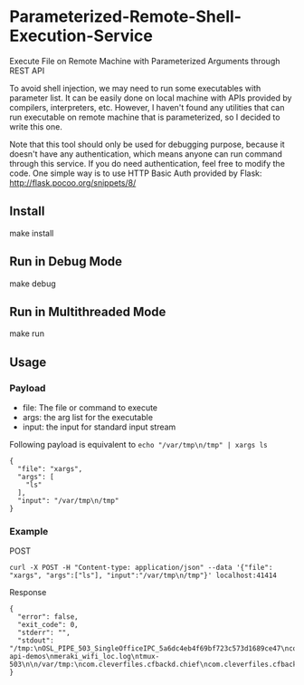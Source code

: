 # Parameterized-Remote-Shell-Execution-Service 
Execute File on Remote Machine with Parameterized Arguments through REST API

To avoid shell injection, we may need to run some executables with parameter list. It can be easily done on local machine with APIs provided by compilers, interpreters, etc. However, I haven't found any utilities that can run executable on remote machine that is parameterized, so I decided to write this one.

Note that this tool should only be used for debugging purpose, because it doesn't have any authentication, which means anyone can run command through this service. If you do need authentication, feel free to modify the code. One simple way is to use HTTP Basic Auth provided by Flask: http://flask.pocoo.org/snippets/8/


## Install
make install

## Run in Debug Mode
make debug

## Run in Multithreaded Mode
make run

## Usage

### Payload

- file: The file or command to execute 
- args: the arg list for the executable
- input: the input for standard input stream

Following payload is equivalent to `echo "/var/tmp\n/tmp" | xargs ls`
```
{
  "file": "xargs",
  "args": [
    "ls"
  ],
  "input": "/var/tmp\n/tmp"
}
```
### Example

POST
```
curl -X POST -H "Content-type: application/json" --data '{"file": "xargs", "args":["ls"], "input":"/var/tmp\n/tmp"}' localhost:41414
```

Response
```
{
  "error": false,
  "exit_code": 0,
  "stderr": "",
  "stdout": "/tmp:\nOSL_PIPE_503_SingleOfficeIPC_5a6dc4eb4f69bf723c573d1689ce47\ncom.adobe.reader.rna.0.1f7\ncom.adobe.reader.rna.9635.1f7\ncom.adobe.reader.rna.9641.1f7\ncom.apple.launchd.3p4NpYziwC\ncom.apple.launchd.I7npyPRGFr\ncom.apple.launchd.XQI79eZ57B\ncom.apple.launchd.cStuiclSpB\ncom.apple.launchd.duNRp9uzhM\ncom.apple.launchd.rUIihXbdjO\nelectron-api-demos\nmeraki_wifi_loc.log\ntmux-503\n\n/var/tmp:\ncom.cleverfiles.cfbackd.chief\ncom.cleverfiles.cfbackd.pid\ndataFolder\nfilesystemui.socket\ngraphStudioSystemData\niTerm2.socket.586\nkernel_panics\nloadingData\n"
}
```
